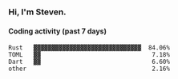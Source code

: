 ### Hi, I'm Steven.

#### Coding activity (past 7 days)
```
Rust   ▓▓▓▓▓▓▓▓▓▓▓▓▓▓▓▓▓▓▓▓▓▓▓▓▓▓▓▓▓▓  84.06%
TOML   ▓▓                               7.18%
Dart   ▓▓                               6.60%
other                                   2.16%
```
